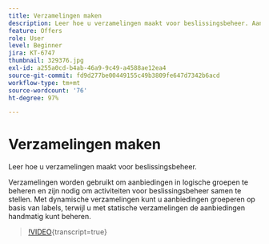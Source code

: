 ```yaml
---
title: Verzamelingen maken
description: Leer hoe u verzamelingen maakt voor beslissingsbeheer. Aan verzamelingen zijn regels verbonden om u te helpen ze alleen aan relevante klanten te tonen.
feature: Offers
role: User
level: Beginner
jira: KT-6747
thumbnail: 329376.jpg
exl-id: a255a0cd-b4ab-46a9-9c49-a4588ae12ea4
source-git-commit: fd9d277be00449155c49b3809fe647d7342b6acd
workflow-type: tm+mt
source-wordcount: '76'
ht-degree: 97%

---
```


# Verzamelingen maken

Leer hoe u verzamelingen maakt voor beslissingsbeheer.

Verzamelingen worden gebruikt om aanbiedingen in logische groepen te beheren en zijn nodig om activiteiten voor beslissingsbeheer samen te stellen. Met dynamische verzamelingen kunt u aanbiedingen groeperen op basis van labels, terwijl u met statische verzamelingen de aanbiedingen handmatig kunt beheren.

>[!VIDEO](https://video.tv.adobe.com/v/3474878?quality=12&learn=on&captions=dut){transcript=true}
